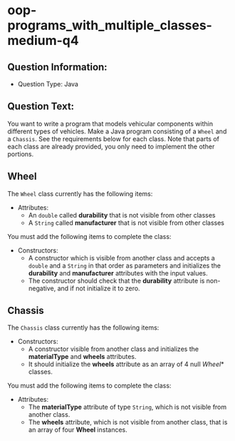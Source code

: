 # oop-programs_with_multiple_classes-medium-q4

## Question Information:

- Question Type: Java

## Question Text:

You want to write a program that models vehicular components within different types of vehicles. Make a Java program
consisting of a `Wheel` and a `Chassis`. See the requirements below for each class. Note that parts of each class are
already provided, you only need to implement the other portions.

## Wheel

The `Wheel` class currently has the following items:

- Attributes:
    - An `double` called **durability** that is not visible from other classes
    - A `String` called **manufacturer** that is not visible from other classes

You must add the following items to complete the class:

- Constructors:
    - A constructor which is visible from another class and accepts a `double` and a `String` in that order as
      parameters and initializes the **durability** and **manufacturer** attributes with the input values.
    - The constructor should check that the **durability** attribute is non-negative, and if not initialize it to zero.

## Chassis

The `Chassis` class currently has the following items:

- Constructors:
    - A constructor visible from another class and initializes the **materialType** and **wheels** attributes.
    - It should initialize the **wheels** attribute as an array of 4 null *Wheel** classes.

You must add the following items to complete the class:

- Attributes:
    - The  **materialType** attribute of type `String`, which is not visible from another class.
    - The **wheels** attribute, which is not visible from another class, that is an array of four **Wheel** instances.
